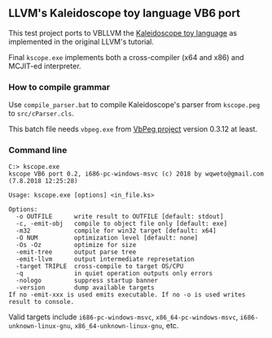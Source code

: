 ## LLVM's Kaleidoscope toy language VB6 port

This test project ports to VBLLVM the [Kaleidoscope toy language](https://llvm.org/docs/tutorial/index.html) as implemented in the original LLVM's tutorial.

Final `kscope.exe` implements both a cross-compiler (x64 and x86) and MCJIT-ed interpreter.

### How to compile grammar

Use `compile_parser.bat` to compile Kaleidoscope's parser from `kscope.peg` to `src/cParser.cls`.

This batch file needs `vbpeg.exe` from [VbPeg project](https://github.com/wqweto/VbPeg/releases) version 0.3.12 at least.

### Command line

    C:> kscope.exe
    kscope VB6 port 0.2, i686-pc-windows-msvc (c) 2018 by wqweto@gmail.com (7.8.2018 12:25:28)

    Usage: kscope.exe [options] <in_file.ks>

    Options:
      -o OUTFILE      write result to OUTFILE [default: stdout]
      -c, -emit-obj   compile to object file only [default: exe]
      -m32            compile for win32 target [default: x64]
      -O NUM          optimization level [default: none]
      -Os -Oz         optimize for size
      -emit-tree      output parse tree
      -emit-llvm      output intermediate represetation
      -target TRIPLE  cross-compile to target OS/CPU
      -q              in quiet operation outputs only errors
      -nologo         suppress startup banner
      -version        dump available targets
    If no -emit-xxx is used emits executable. If no -o is used writes result to console.
    
Valid targets include `i686-pc-windows-msvc`, `x86_64-pc-windows-msvc`, `i686-unknown-linux-gnu`, `x86_64-unknown-linux-gnu`, etc.
